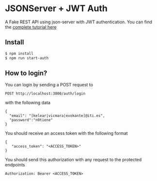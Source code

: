 # JSONServer + JWT Auth

A Fake REST API using json-server with JWT authentication. You can find the [complete tutorial here](https://www.techiediaries.com/fake-api-jwt-json-server/)

## Install

```bash
$ npm install
$ npm run start-auth
```

## How to login?

You can login by sending a POST request to

```
POST http://localhost:3000/auth/login
```
with the following data 

```
{
  "email": "[kelear|vicmara|evokante]@iti.es",
  "password":"n0tiene"
}
```

You should receive an access token with the following format 

```
{
   "access_token": "<ACCESS_TOKEN>"
}
```


You should send this authorization with any request to the protected endpoints

```
Authorization: Bearer <ACCESS_TOKEN>
```


